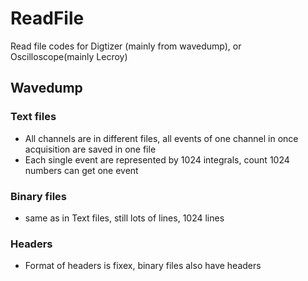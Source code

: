 # ReadFile
Read file codes for Digtizer (mainly from wavedump), or Oscilloscope(mainly Lecroy) 
## Wavedump
### Text files
- All channels are in different files, all events of one channel in once acquisition are saved in one file
- Each single event are represented by 1024 integrals, count 1024 numbers can get one event
### Binary files
- same as in Text files, still lots of lines, 1024 lines
### Headers
- Format of headers is fixex, binary files also have headers